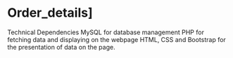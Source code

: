 # Order_details]


Technical Dependencies
MySQL for database management
PHP for fetching data and displaying on the webpage
HTML, CSS and Bootstrap for the presentation of data on the page.
